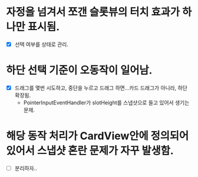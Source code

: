 # 자정을 넘겨서 쪼갠 슬롯뷰의 터치 효과가 하나만 표시됨.
* [x] 선택 여부를 상태로 관리.

# 하단 선택 기준이 오동작이 일어남.
* [x] 드래그를 몇번 시도하고, 중단을 누르고 드래그 하면...카드 드래그가 아니라, 하단 확장됨.
  * PointerInputEventHandler가 slotHeight를 스냅샷으로 들고 있어서 생기는 문제.

# 해당 동작 처리가 CardView안에 정의되어 있어서 스냅샷 혼란 문제가 자꾸 발생함.
* [ ] 분리하자..